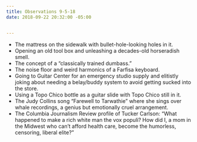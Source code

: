 ```yaml
---
title: Observations 9-5-18
date: 2018-09-22 20:32:00 -05:00


---
```


- The mattress on the sidewalk with bullet-hole-looking holes in it.
- Opening an old tool box and unleashing a decades-old horseradish smell.
- The concept of a “classically trained dumbass.”
- The noise floor and weird harmonics of a Farfisa keyboard.
- Going to Guitar Center for an emergency studio supply and elitistly joking about needing a belay/buddy system to avoid getting sucked into the store.
- Using a Topo Chico bottle as a guitar slide with Topo Chico still in it.
- The Judy Collins song “Farewell to Tarwathie” where she sings over whale recordings, a genius but emotionally cruel arrangement.
- The Columbia Journalism Review profile of Tucker Carlson: “What happened to make a rich white man the vox populi? How did I, a mom in the Midwest who can’t afford health care, become the humorless, censoring, liberal elite?”